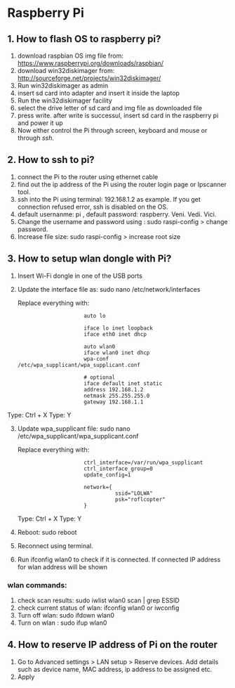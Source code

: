 # Raspberry Pi



## 1. How to flash OS to raspberry pi?



1. download raspbian OS img file from:  https://www.raspberrypi.org/downloads/raspbian/
2. download win32diskimager from: http://sourceforge.net/projects/win32diskimager/
3. Run win32diskimager as admin
4. insert sd card into adapter and insert it inside the laptop
5. Run the win32diskimager facility
6. select the drive letter of sd card and img file as downloaded file
7. press write. after write is successul, insert sd card in the raspberry pi and power it up
8. Now either control the Pi through screen, keyboard and mouse or through *ssh*.





## 2. How to ssh to pi?



1. connect the Pi to the router using ethernet cable
2. find out the ip address of the Pi using the router login page or Ipscanner tool. 
3. ssh into the Pi using terminal: 192.168.1.2 as example. If you get connection refused error, ssh is disabled on the OS.
4. default usernanme: pi , default password: raspberry. Veni. Vedi. Vici.
5. Change the username and password using : sudo raspi-config > change password.
6. Increase file size: sudo raspi-config > increase root size



## 3. How to setup wlan dongle with Pi?



1. Insert Wi-Fi dongle in one of the USB ports
2. Update the interface file as: sudo nano /etc/network/interfaces

    Replace everything with:


                            auto lo

                            iface lo inet loopback
                            iface eth0 inet dhcp
       
                            auto wlan0
                            iface wlan0 inet dhcp
                            wpa-conf /etc/wpa_supplicant/wpa_supplicant.conf
       
                            # optional
                            iface default inet static
                            address 192.168.1.2
                            netmask 255.255.255.0
                            gateway 192.168.1.1

Type: Ctrl + X
Type: Y

3. Update wpa_supplicant file: sudo nano /etc/wpa_supplicant/wpa_supplicant.conf

    Replace everything with:

                            ctrl_interface=/var/run/wpa_supplicant
                            ctrl_interface_group=0
                            update_config=1
       
                            network={
                                      ssid="LOLWA"
                                      psk="roflcopter"
                            }

    Type: Ctrl + X
    Type: Y

4. Reboot: sudo reboot

5. Reconnect using terminal.

6. Run ifconfig wlan0 to check if it is connected. If connected IP address for wlan address will be shown



### wlan commands:



1. check scan results: sudo iwlist wlan0 scan | grep ESSID
2. check current status of wlan: ifconfig wlan0 or iwconfig
3. Turn off wlan: sudo ifdown wlan0
4. Turn on wlan : sudo ifup wlan0



## 4. How to reserve IP address of Pi on the router



1. Go to Advanced settings > LAN setup > Reserve devices. Add details such as device name, MAC address, ip address to be assigned etc.
2. Apply
